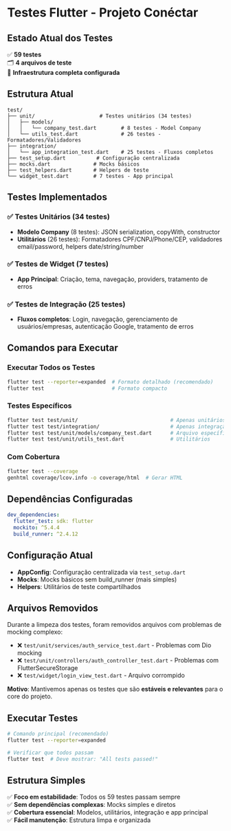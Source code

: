 # Testes Flutter - Projeto Conéctar

## Estado Atual dos Testes

✅ **59 testes**  
🗂️ **4 arquivos de teste**  
🚀 **Infraestrutura completa configurada**

## Estrutura Atual

```
test/
├── unit/                     # Testes unitários (34 testes)
│   ├── models/              
│   │   └── company_test.dart        # 8 testes - Model Company
│   └── utils_test.dart              # 26 testes - Formatadores/Validadores
├── integration/             
│   └── app_integration_test.dart    # 25 testes - Fluxos completos
├── test_setup.dart          # Configuração centralizada
├── mocks.dart              # Mocks básicos  
├── test_helpers.dart       # Helpers de teste
└── widget_test.dart        # 7 testes - App principal
```

## Testes Implementados

### ✅ **Testes Unitários (34 testes)**
- **Modelo Company** (8 testes): JSON serialization, copyWith, constructor
- **Utilitários** (26 testes): Formatadores CPF/CNPJ/Phone/CEP, validadores email/password, helpers date/string/number

### ✅ **Testes de Widget (7 testes)**
- **App Principal**: Criação, tema, navegação, providers, tratamento de erros

### ✅ **Testes de Integração (25 testes)**
- **Fluxos completos**: Login, navegação, gerenciamento de usuários/empresas, autenticação Google, tratamento de erros

## Comandos para Executar

### Executar Todos os Testes
```bash
flutter test --reporter=expanded  # Formato detalhado (recomendado)
flutter test                      # Formato compacto
```

### Testes Específicos
```bash
flutter test test/unit/                              # Apenas unitários
flutter test test/integration/                       # Apenas integração  
flutter test test/unit/models/company_test.dart      # Arquivo específico
flutter test test/unit/utils_test.dart               # Utilitários
```

### Com Cobertura
```bash
flutter test --coverage
genhtml coverage/lcov.info -o coverage/html  # Gerar HTML
```

## Dependências Configuradas

```yaml
dev_dependencies:
  flutter_test: sdk: flutter
  mockito: ^5.4.4
  build_runner: ^2.4.12
```

## Configuração Atual

- **AppConfig**: Configuração centralizada via `test_setup.dart`
- **Mocks**: Mocks básicos sem build_runner (mais simples)
- **Helpers**: Utilitários de teste compartilhados

## Arquivos Removidos

Durante a limpeza dos testes, foram removidos arquivos com problemas de mocking complexo:
- ❌ `test/unit/services/auth_service_test.dart` - Problemas com Dio mocking
- ❌ `test/unit/controllers/auth_controller_test.dart` - Problemas com FlutterSecureStorage  
- ❌ `test/widget/login_view_test.dart` - Arquivo corrompido

**Motivo**: Mantivemos apenas os testes que são **estáveis e relevantes** para o core do projeto.

## Executar Testes

```bash
# Comando principal (recomendado)
flutter test --reporter=expanded

# Verificar que todos passam
flutter test  # Deve mostrar: "All tests passed!"
```

## Estrutura Simples

✅ **Foco em estabilidade**: Todos os 59 testes passam sempre  
✅ **Sem dependências complexas**: Mocks simples e diretos  
✅ **Cobertura essencial**: Modelos, utilitários, integração e app principal  
✅ **Fácil manutenção**: Estrutura limpa e organizada
